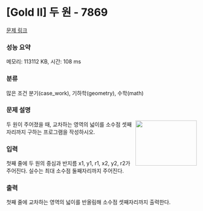 # [Gold II] 두 원 - 7869 

[문제 링크](https://www.acmicpc.net/problem/7869) 

### 성능 요약

메모리: 113112 KB, 시간: 108 ms

### 분류

많은 조건 분기(case_work), 기하학(geometry), 수학(math)

### 문제 설명

<p><img alt="" src="https://www.acmicpc.net/upload/images/one(1).png" style="float:right; height:120px; opacity:0.9; width:162px">두 원이 주어졌을 때, 교차하는 영역의 넓이를 소수점 셋째자리까지 구하는 프로그램을 작성하시오.</p>

### 입력 

 <p>첫째 줄에 두 원의 중심과 반지름 x1, y1, r1, x2, y2, r2가 주어진다. 실수는 최대 소수점 둘째자리까지 주어진다.</p>

### 출력 

 <p>첫째 줄에 교차하는 영역의 넓이를 반올림해 소수점 셋째자리까지 출력한다.</p>

